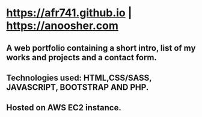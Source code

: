 # https://afr741.github.io  | https://anoosher.com
## A web portfolio containing a short intro, list of my works and projects and a contact form.

## Technologies used:  HTML,CSS/SASS, JAVASCRIPT, BOOTSTRAP AND PHP.

## Hosted on AWS EC2 instance.
